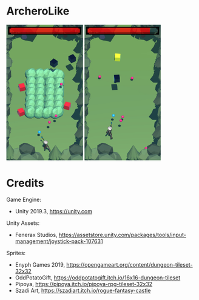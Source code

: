 # ArcheroLike

<img src="Screenshots/Screenshot1.jpg" width="40%">      <img src="Screenshots/Screenshot2.jpg" width="40%">

# Credits

Game Engine: 
 - Unity 2019.3, https://unity.com

Unity Assets:
 - Fenerax Studios, https://assetstore.unity.com/packages/tools/input-management/joystick-pack-107631

Sprites:
 - Enyph Games 2019, https://opengameart.org/content/dungeon-tileset-32x32
 - OddPotatoGift, https://oddpotatogift.itch.io/16x16-dungeon-tileset
 - Pipoya, https://pipoya.itch.io/pipoya-rpg-tileset-32x32
 - Szadi Art, https://szadiart.itch.io/rogue-fantasy-castle
